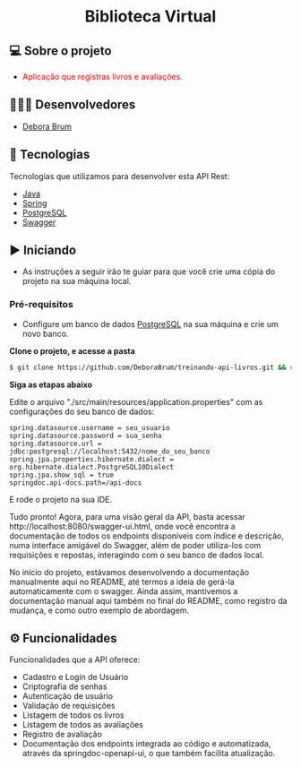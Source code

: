 <h1 align="center" font-style="bold">
Biblioteca Virtual
</h1>

## 💻 Sobre o projeto

- <p style="color: red;">Aplicação que registras livros e avaliações.</p>

## 👨🏻‍💻 Desenvolvedores

- [Debora Brum](https://github.com/DeboraBrum)

## 🚀 Tecnologias

Tecnologias que utilizamos para desenvolver esta API Rest:

- [Java](https://www.java.com/pt-BR/)
- [Spring](https://spring.io/)
- [PostgreSQL](https://www.postgresql.org/)
- [Swagger](https://swagger.io/)

## ▶️ Iniciando

- As instruções a seguir irão te guiar para que você crie uma cópia do projeto na sua máquina local.

### Pré-requisitos

- Configure um banco de dados [PostgreSQL](https://www.postgresql.org/) na sua máquina e crie um novo banco.

**Clone o projeto, e acesse a pasta**

```bash
$ git clone https://github.com/DeboraBrum/treinando-api-livros.git && cd treinando-api-livros
```

**Siga as etapas abaixo**

Edite o arquivo "./src/main/resources/application.properties" com as configurações do seu banco de dados:

```
spring.datasource.username = seu_usuario
spring.datasource.password = sua_senha
spring.datasource.url = jdbc:postgresql://localhost:5432/nome_do_seu_banco
spring.jpa.properties.hibernate.dialect = org.hibernate.dialect.PostgreSQL10Dialect
spring.jpa.show_sql = true
springdoc.api-docs.path=/api-docs
```

E rode o projeto na sua IDE.

Tudo pronto! Agora, para uma visão geral da API, basta acessar http://localhost:8080/swagger-ui.html, onde você encontra a documentação de todos os endpoints disponíveis com índice e descrição, numa interface amigável do Swagger, além de poder utiliza-los com requisições e repostas, interagindo com o seu banco de dados local.

No início do projeto, estávamos desenvolvendo a documentação manualmente aqui no README, até termos a ideia de gerá-la automaticamente com o swagger. Ainda assim, mantivemos a documentação manual aqui também no final do README, como registro da mudança, e como outro exemplo de abordagem.

## ⚙️ Funcionalidades

Funcionalidades que a API oferece:
- Cadastro e Login de Usuário
- Criptografia de senhas
- Autenticação de usuário
- Validação de requisições
- Listagem de todos os livros
- Listagem de todos as avaliações
- Registro de avaliação
- Documentação dos endpoints integrada ao código e automatizada, através da springdoc-openapi-ui, o que também facilita atualização.
